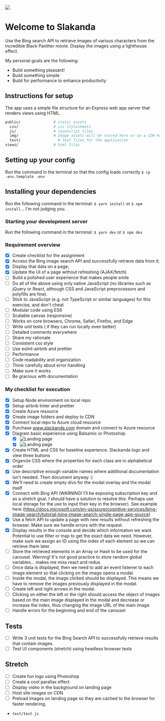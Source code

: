 ![](https://cdnresoltzcus.blob.core.windows.net/images/thumbnails/trx/slack-panther-logo.png)

# Welcome to Slakanda

Use the Bing search API to retrieve images of various characters from the incredible Black Panther movie. Display the images using a lighthouse effect.

My personal goals are the following:

* Build something pleasant!
* Build something simple
* Build for performance to enhance productivity

## Instructions for setup

The app uses a simple file structure for an Express web app server that renders views using HTML.

```sh
public/               # static assets
  css/                # css stylesheets
  js/                 # JavaScript files
  img/                # Image assets will be stored here or on a CDN hosted on Azure
  test/                 # test files for the application
views/                # html files
```

## Setting up your config

Run the command in the terminal so that the config loads correctly
`$ cp .env.template .env`

## Installing your dependencies

Run the following command in the terminal:
`$ yarn install` or `$ npm install`... I'm not judging you.

### Starting your development server

Run the following command in the terminal:
`$ yarn dev` or `$ npm dev`

### Requirement overview

* [x] Create checklist for the assignment
* [x] Access the Bing image search API and successfully retrieve data from it;
* [x] Display that data on a page;
* [x] Update the UI of a page without refreshing (AJAX/fetch)
* [ ] Build a polished user experience that makes people smile
* [ ] Do all of the above using only native JavaScript (no libraries such as jQuery or React, although CSS and JavaScript preprocessors and polyfills are fine).
* [ ] Stick to JavaScript (e.g. not TypeScript or similar languages) for this exercise, and don't cheat
* [ ] Modular code using ES6
* [ ] Scalable canvas (responsive)
* [ ] Works on core browsers, Chrome, Safari, Firefox, and Edge
* [ ] Write unit tests ( if they can run locally even better)
* [ ] Detailed comments everywhere
* [ ] Share my rationale
* [ ] Consistent css style
* [ ] Use eslint-airbnb and prettier
* [ ] Performance
* [ ] Code readability and organization
* [ ] Think carefully about error handling
* [ ] Make sure it works
* [ ] Be gracious with documentation

### My checklist for execution

* [x] Setup Node environment on local repo
* [x] Setup airbnb linter and prettier
* [x] Create Azure resource
* [x] Create image folders and deploy to CDN
* [x] Connect local repo to Azure cloud resource
* [x] Purchase www.slackanda.com domain and connect to Azure resource
* [x] Diagram basic experience using Balsamic or Photoshop
  * [x] ![Landing page](https://cdnresoltzcus.blob.core.windows.net/images/thumbnails/trx/landing-screen.png)
  * [x] ![Landing page](https://cdnresoltzcus.blob.core.windows.net/images/thumbnails/trx/lighthouseview.png)
* [x] Create HTML and CSS for baseline experience. Slackanda logo and view three buttons
* [x] Organize CSS where the properties for each class are in alphabetical order
* [x] Use descriptive enough variable names where additional documentation isn't needed. Then document anyway :)
* [x] We’ll need to create empty divs for the modal overlay and the modal itself
* [x] Connect with Bing API (WARNING! I’ll be exposing subscription key and as a stretch goal, I should have a solution to resolve this. Perhaps use local storage for the use to input their key in the browser). See example here (https://docs.microsoft.com/en-us/azure/cognitive-services/bing-image-search/tutorial-bing-image-search-single-page-app-source)
* [x] Use a fetch API to update a page with new results without refreshing the browser. Make sure we handle errors with the request.
* [x] Display results in the console and decide which information we want. Potential to use filter or map to get the exact data we need. However, make sure we assign an ID using the index of each element so we can retrieve them later.
* [ ] Store the retrieved elements in an Array or Hash to be used for the carousel. Warning! It's not good practice to store random global variables... makes me miss react and redux.
* [ ] Once data is displayed, then we need to add an event listener to each image element so that clicking on the image opens a modal.
* [ ] Inside the modal, the image clicked should be displayed. This means we have to remove the images previously displayed in the modal.
* [ ] Create left and right arrows in the modal.
* [ ] Clicking on either the left or the right should access the object of images based on the main image displayed in the modal and decrease or increase the index, thus changing the image URL of the main image.
* [ ] Handle errors for the beginning and end of the carousel

## Tests

* [ ] Write 3 unit tests for the Bing Search API to successfully retrieve results that contain images.
* [ ] Test UI components (stretch) using headless browser tests

## Stretch

* [ ] Create fun logo using Photoshop
* [ ] Create a cool parallax effect
* [ ] Display video in the background on landing page
* [ ] Host site images on CDN
* [ ] Preload images on landing page so they are cached to the browser for faster rendering.

- `test/test.js`
